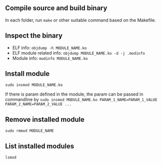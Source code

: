 ## Compile source and build binary
In each folder, run `make` or other suitable command based on the Makefile.

## Inspect the binary
- ELF info: `objdump -h MODULE_NAME.ko`
- ELF module related info: `objdump MODULE_NAME.ko -d -j .modinfo`
- Module info: `modinfo MODULE_NAME.ko`

## Install module
`sudo insmod MODULE_NAME.ko`

If there is param defined in the module, the param can be passed in commandline
by `sudo insmod MODULE_NAME.ko PARAM_1_NAME=PARAM_1_VALUE PARAM_2_NAME=PARAM_2_VALUE ...`

## Remove installed module
`sudo rmmod MODULE_NAME`

## List installed modules
`lsmod`

